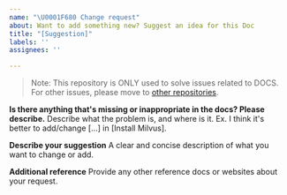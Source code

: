 ```yaml
---
name: "\U0001F680 Change request"
about: Want to add something new? Suggest an idea for this Doc
title: "[Suggestion]"
labels: ''
assignees: ''

---
```


> Note: This repository is ONLY used to solve issues related to DOCS.
> For other issues, please move to [other repositories](https://github.com/milvus-io/).

<b>Is there anything that's missing or inappropriate in the docs? Please describe.</b>
Describe what the problem is, and where is it. Ex. I think it's better to add/change [...] in [Install Milvus].

<b>Describe your suggestion</b>
A clear and concise description of what you want to change or add.

<b>Additional reference</b>
Provide any other reference docs or websites about your request.
